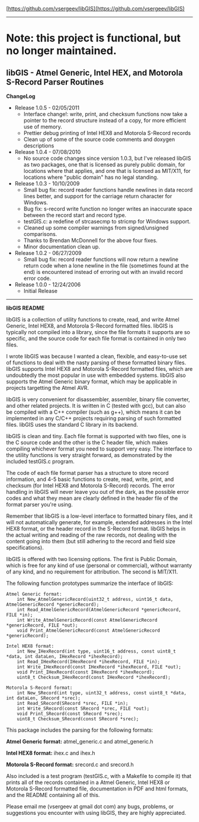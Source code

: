 [https://github.com/vsergeev/libGIS](https://github.com/vsergeev/libGIS)

----

# Note: this project is functional, but no longer maintained.

## libGIS - Atmel Generic, Intel HEX, and Motorola S-Record Parser Routines

**ChangeLog**

  * Release 1.0.5 - 02/05/2011
    * Interface change!: write, print, and checksum functions now take a pointer to the record structure instead of a copy, for more efficient use of memory.
    * Prettier debug printing of Intel HEX8 and Motorola S-Record records
    * Clean up of some of the source code comments and doxygen descriptions
  * Release 1.0.4 - 07/08/2010
    * No source code changes since version 1.0.3, but I've released libGIS as two packages, one that is licensed as purely public domain, for locations where that applies, and one that is licensed as MIT/X11, for locations where "public domain" has no legal standing.
  * Release 1.0.3 - 10/10/2009
    * Small bug fix: record reader functions handle newlines in data record lines better, and support for the carriage return character for Windows.
    * Bug fix: s-record write function no longer writes an inaccurate space between the record start and record type.
    * testGIS.c: a redefine of strcasecmp to stricmp for Windows support.
    * Cleaned up some compiler warnings from signed/unsigned comparisons.
    * Thanks to Brendan McDonnell for the above four fixes.
    * Minor documentation clean up.
  * Release 1.0.2 - 06/27/2009
    * Small bug fix: record reader functions will now return a newline return code when a lone newline in the file (sometimes found at the end) is encountered instead of erroring out with an invalid record error code.
  * Release 1.0.0 - 12/24/2006
    * Initial Release

----

**libGIS README**

libGIS is a collection of utility functions to create, read, and write Atmel Generic, Intel HEX8, and Motorola S-Record formatted files. libGIS is typically not compiled into a library, since the file formats it supports are so specific, and the source code for each file format is contained in only two files.

I wrote libGIS was because I wanted a clean, flexible, and easy-to-use set of functions to deal with the nasty parsing of these formatted binary files. libGIS supports Intel HEX8 and Motorola S-Record formatted files, which are undoubtedly the most popular in use with embedded systems. libGIS also supports the Atmel Generic binary format, which may be applicable in projects targetting the Atmel AVR.

libGIS is very convenient for disassembler, assembler, binary file converter, and other related projects. It is written in C (tested with gcc), but can also be compiled with a C++ compiler (such as g++), which means it can be implemented in any C/C++ projects requiring parsing of such formatted files. libGIS uses the standard C library in its backend.

libGIS is clean and tiny. Each file format is supported with two files, one is the C source code and the other is the C header file, which makes compiling whichever format you need to support very easy. The interface to the utility functions is very straight forward, as demonstrated by the included testGIS.c program.

The code of each file format parser has a structure to store record information, and 4-5 basic functions to create, read, write, print, and checksum (for Intel HEX8 and Motorola S-Record) records. The error handling in libGIS will never leave you out of the dark, as the possible error codes and what they mean are clearly defined in the header file of the format parser you're using.

Remember that libGIS is a low-level interface to formatted binary files, and it will not automatically generate, for example, extended addresses in the Intel HEX8 format, or the header record in the S-Record format. libGIS helps in the actual writing and reading of the raw records, not dealing with the content going into them (but still adhering to the record and field size specifications).

libGIS is offered with two licensing options. The first is Public Domain, which is free for any kind of use (personal or commercial), without warranty of any kind, and no requirement for attribution. The second is MIT/X11.

The following function prototypes summarize the interface of libGIS:

    Atmel Generic format:
        int New_AtmelGenericRecord(uint32_t address, uint16_t data, AtmelGenericRecord *genericRecord);
        int Read_AtmelGenericRecord(AtmelGenericRecord *genericRecord, FILE *in);
        int Write_AtmelGenericRecord(const AtmelGenericRecord *genericRecord, FILE *out);
        void Print_AtmelGenericRecord(const AtmelGenericRecord *genericRecord);
        
    Intel HEX8 format:
        int New_IHexRecord(int type, uint16_t address, const uint8_t *data, int dataLen, IHexRecord *ihexRecord);
        int Read_IHexRecord(IHexRecord *ihexRecord, FILE *in);
        int Write_IHexRecord(const IHexRecord *ihexRecord, FILE *out);
        void Print_IHexRecord(const IHexRecord *ihexRecord);
        uint8_t Checksum_IHexRecord(const IHexRecord *ihexRecord);
        
    Motorola S-Record format:
        int New_SRecord(int type, uint32_t address, const uint8_t *data, int dataLen, SRecord *srec);
        int Read_SRecord(SRecord *srec, FILE *in);
        int Write_SRecord(const SRecord *srec, FILE *out);
        void Print_SRecord(const SRecord *srec);
        uint8_t Checksum_SRecord(const SRecord *srec);

This package includes the parsing for the following formats:

**Atmel Generic format:** atmel_generic.c and atmel_generic.h

**Intel HEX8 format:** ihex.c and ihex.h

**Motorola S-Record format:** srecord.c and srecord.h

Also included is a test program (testGIS.c, with a Makefile to compile it) that prints all of the records contained in a Atmel Generic, Intel HEX8 or Motorola S-Record formatted file, documentation in PDF and html formats, and the README containing all of this.

Please email me (vsergeev at gmail dot com) any bugs, problems, or suggestions you encounter with using libGIS, they are highly appreciated.

